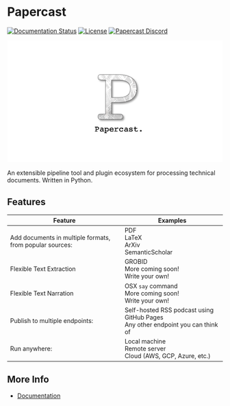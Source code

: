 # Papercast

[![Documentation Status](https://readthedocs.org/projects/papercast/badge/?version=0.1.0)](https://papercast.readthedocs.io/en/0.1.0/?badge=0.1.0)
[![License](https://img.shields.io/github/license/papercast-dev/papercast)](https://github.com/papercast-dev/papercast/blob/main/LICENSE.md)
[![Papercast Discord](https://dcbadge.vercel.app/api/server/9HewHCP3Tp?compact=true&style=flat)](https://discord.gg/9HewHCP3Tp)

![papercast logo](./papercast_logo.png)

An extensible pipeline tool and plugin ecosystem for processing technical documents. Written in Python.

## Features
|Feature|Examples|
|-|-|
| Add documents in multiple formats, from popular sources: | PDF <br /> LaTeX <br /> ArXiv <br /> SemanticScholar |
| Flexible Text Extraction | GROBID <br /> More coming soon! <br /> Write your own! |
| Flexible Text Narration | OSX `say` command  <br /> More coming soon! <br /> Write your own! |
| Publish to multiple endpoints: | Self-hosted RSS podcast using GitHub Pages <br /> Any other endpoint you can think of |
| Run anywhere: | Local machine <br /> Remote server <br /> Cloud (AWS, GCP, Azure, etc.) |

## More Info
- [Documentation](https://docs.papercast.dev)
